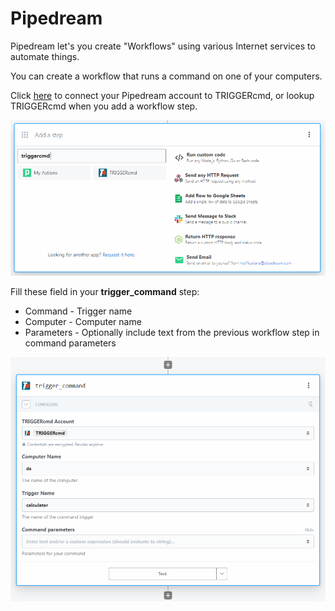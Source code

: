 # Pipedream

Pipedream let's you create "Workflows" using various Internet services to automate things.

You can create a workflow that runs a command on one of your computers.

Click [here](https://pipedream.com/apps/triggercmd) to connect your Pipedream account to TRIGGERcmd, or lookup TRIGGERcmd when you add a workflow step.

![TRIGGERcmd in Pipedream](pt/images/pipe-dream-step.png)

Fill these field in your **trigger_command** step:
* Command - Trigger name
* Computer - Computer name
* Parameters - Optionally include text from the previous workflow step in command parameters

![TRIGGERcmd in Pipedream](pt/images/pipe-dream.png)